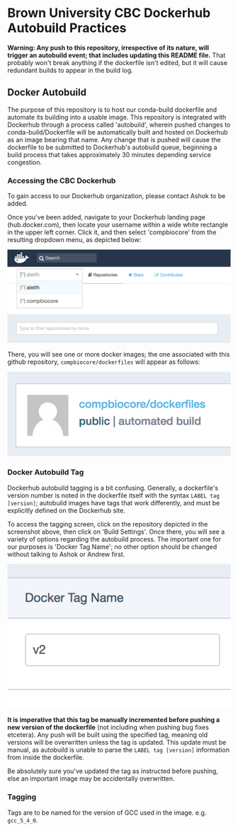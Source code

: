 # Brown University CBC Dockerhub Autobuild Practices

**Warning: Any push to this repository, irrespective of its nature, will trigger an autobuild event; that includes updating this README file.**  That probably won't break anything if the dockerfile isn't edited, but it will cause redundant builds to appear in the build log.

## Docker Autobuild

The purpose of this repository is to host our conda-build dockerfile and automate its building into a usable image.  This repository is integrated with Dockerhub through a process called 'autobuild', wherein pushed changes to conda-build/Dockerfile will be automatically built and hosted on Dockerhub as an image bearing that name.  Any change that is pushed will cause the dockerfile to be submitted to Dockerhub's autobuild queue, beginning a build process that takes approximately 30 minutes depending service congestion.

### Accessing the CBC Dockerhub

To gain access to our Dockerhub organization, please contact Ashok to be added.

Once you've been added, navigate to your Dockerhub landing page (hub.docker.com), then locate your username within a wide white rectangle in the upper left corner.  Click it, and then select 'compbiocore' from the resulting dropdown menu, as depicted below:

![Select organization](https://raw.githubusercontent.com/compbiocore/dockerfiles/master/docs/dockerhub_organization.png)

There, you will see one or more docker images; the one associated with this github repository, `compbiocore/dockerfiles` will appear as follows:

![Docker image](https://raw.githubusercontent.com/compbiocore/dockerfiles/master/docs/dockerhub_image.png)


### Docker Autobuild Tag

Dockerhub autobuild tagging is a bit confusing.  Generally, a dockerfile's version number is noted in the dockerfile itself with the syntax `LABEL tag [version]`; autobuild images have tags that work differently, and must be explicitly defined on the Dockerhub site.

To access the tagging screen, click on the repository depicted in the screenshot above, then click on 'Build Settings'.  Once there, you will see a variety of options regarding the autobuild process.  The important one for our purposes is 'Docker Tag Name'; no other option should be changed without talking to Ashok or Andrew first.

![Autobuild tag](https://raw.githubusercontent.com/compbiocore/dockerfiles/master/docs/dockerhub_tag.png)

**It is imperative that this tag be manually incremented before pushing a new version of the dockerfile** (not including when pushing bug fixes etcetera).  Any push will be built using the specified tag, meaning old versions will be overwritten unless the tag is updated.  This update must be manual, as autobuild is unable to parse the `LABEL tag [version]` information from inside the dockerfile.

Be absolutely sure you've updated the tag as instructed before pushing, else an important image may be accidentally overwritten.

### Tagging

Tags are to be named for the version of GCC used in the image. e.g. `gcc_5_4_0`.